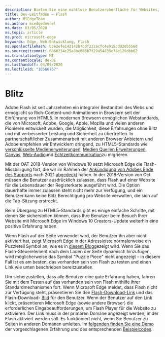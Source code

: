 ```yaml
---
description: Bieten Sie eine nahtlose Benutzeroberfläche für Websites, die Adobe Flash erfordern.
title: Dev-Leitfaden – Flash
author: MSEdgeTeam
ms.author: msedgedevrel
ms.date: 03/05/2020
ms.topic: article
ms.prod: microsoft-edge
keywords: Edge, Web-Entwicklung, Flash
ms.openlocfilehash: b3e2efe142142b7cdf233acfc4e915cd320b556d
ms.sourcegitcommit: 6860234c25a8be863b7f29a54838e78e120dbb62
ms.translationtype: MT
ms.contentlocale: de-DE
ms.lasthandoff: 04/09/2020
ms.locfileid: "10566767"
---
```

# Blitz

Adobe Flash ist seit Jahrzehnten ein integraler Bestandteil des Webs und ermöglicht so Rich-Content-und-Animationen in Browsern seit der Einführung von HTML5. In modernen Browsern ermöglichen Webstandards, die von Microsoft, Adobe, Google, Apple, Mozilla und vielen anderen Pionieren entwickelt wurden, die Möglichkeit, diese Erfahrungen ohne Blitz und mit verbesserter Leistung und Sicherheit zu übertreffen. In partnerschaftlicher Zusammenarbeit mit anderen Browser Anbietern und Adobe empfehlen wir Entwicklern dringend, zu HTML5-Standards wie [verschlüsselte Medienerweiterungen](https://developer.microsoft.com/microsoft-edge/platform/status/encryptedmediaextensions), [Medien Quellen Erweiterungen](https://developer.microsoft.com/microsoft-edge/platform/status/mediasourceextensions), [Canvas](https://developer.microsoft.com/microsoft-edge/platform/status/canvas), [Web-Audio](https://developer.microsoft.com/microsoft-edge/platform/status/webaudioapi)und [Echtzeitkommunikation](https://developer.microsoft.com/microsoft-edge/platform/status/webrtcobjectrtcapi)zu migrieren.

Mit der OAT 2018-Version von Windows 10 setzt Microsoft Edge die Flash-Missbilligung fort, die wir im Rahmen der [Ankündigung von Adobes Ende des Supports](https://theblog.adobe.com/adobe-flash-update/) nach 2021 [abgedeckt](https://blogs.windows.com/msedgedev/2017/07/25/flash-on-windows-timeline/#9mCF959eQEK0poo5.97) haben. In der 2018-Version von Oct müssen die Benutzer ausdrücklich zulassen, dass Flash auf einer Website für die Lebensdauer der Registerkarte ausgeführt wird. Die Option dauerhafte immer zulassen steht nicht mehr zur Verfügung, und ein Benutzer kann keine Blitz Berechtigung pro Website verwalten, die sich auf die Tab-Sitzung erstreckt.

Beim Übergang zu HTML5-Standards gibt es einige einfache Schritte, mit denen Sie sicherstellen können, dass Ihre Benutzer beim Besuch Ihrer Website mit Microsoft Edge im Windows 10 Creators-Update weiterhin eine positive Erfahrung haben. 

Wenn Flash auf der Seite verwendet wird, der Benutzer ihn aber nicht aktiviert hat, zeigt Microsoft Edge in der Adressleiste normalerweise ein Puzzleteil Symbol an, wie es in [diesem Blog](https://blogs.windows.com/msedgedev/2016/12/14/edge-flash-click-run/#41svu6EMwKIAaigx.97)gezeigt wird. Wenn Sie das Flash-Steuerelement nach dem Laden der Seite dynamisch hinzufügen, wird möglicherweise das Symbol "Puzzle Piece" nicht angezeigt – in diesem Fall ist es am besten, das vorhanden sein von Flash zu testen und einen Link wie unten beschrieben bereitzustellen.

Um sicherzustellen, dass alle Benutzer eine gute Erfahrung haben, fahren Sie mit dem Testen auf das vorhanden sein von Flash mithilfe ihrer Standardmechanismen fort. Wenn Microsoft Edge meldet, dass Flash nicht zur Verfügung steht, präsentieren Sie den [Flash-Download-Link](http://get.adobe.com/flashplayer) und das Flash-Download- [Bild](http://www.adobe.com/legal/permissions/icons-web-logos.html#flashplayer) für den Benutzer. Wenn der Benutzer auf den Link klickt, präsentieren Microsoft Edge (sowie andere Browser) die erforderlichen Eingabeaufforderungen, um Flash Player für die Website zu aktivieren. Der Link muss in der primären Domäne angezeigt werden, in der Flash aktiviert werden soll. Es funktioniert nicht, wenn Sie Benutzer zu Seiten in anderen Domänen umleiten.  Im [folgenden finden Sie eine Demo](https://microsoftedge.github.io/MicrosoftEdge-Documentation/flashclicktorun/) der vorgeschlagenen Erfahrung und des entsprechenden [Beispielcodes](https://github.com/MicrosoftEdge/MicrosoftEdge-Documentation/tree/master/docs/flashclicktorun).
